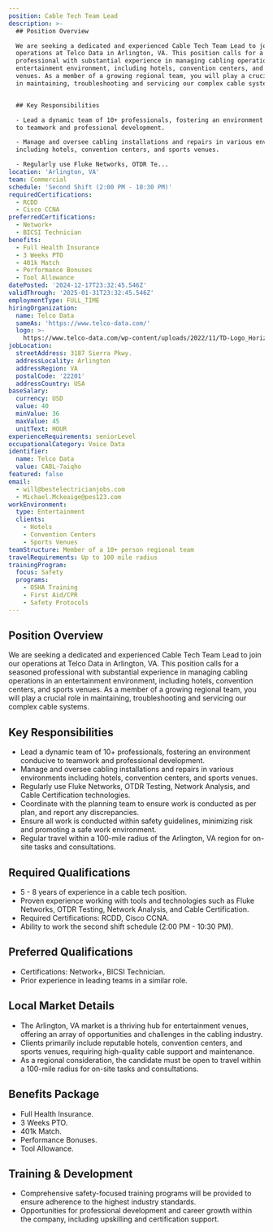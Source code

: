 ```yaml
---
position: Cable Tech Team Lead
description: >-
  ## Position Overview

  We are seeking a dedicated and experienced Cable Tech Team Lead to join our
  operations at Telco Data in Arlington, VA. This position calls for a seasoned
  professional with substantial experience in managing cabling operations in an
  entertainment environment, including hotels, convention centers, and sports
  venues. As a member of a growing regional team, you will play a crucial role
  in maintaining, troubleshooting and servicing our complex cable systems.


  ## Key Responsibilities

  - Lead a dynamic team of 10+ professionals, fostering an environment conducive
  to teamwork and professional development.

  - Manage and oversee cabling installations and repairs in various environments
  including hotels, convention centers, and sports venues.

  - Regularly use Fluke Networks, OTDR Te...
location: 'Arlington, VA'
team: Commercial
schedule: 'Second Shift (2:00 PM - 10:30 PM)'
requiredCertifications:
  - RCDD
  - Cisco CCNA
preferredCertifications:
  - Network+
  - BICSI Technician
benefits:
  - Full Health Insurance
  - 3 Weeks PTO
  - 401k Match
  - Performance Bonuses
  - Tool Allowance
datePosted: '2024-12-17T23:32:45.546Z'
validThrough: '2025-01-31T23:32:45.546Z'
employmentType: FULL_TIME
hiringOrganization:
  name: Telco Data
  sameAs: 'https://www.telco-data.com/'
  logo: >-
    https://www.telco-data.com/wp-content/uploads/2022/11/TD-Logo_Horizontal_Color.webp
jobLocation:
  streetAddress: 3187 Sierra Pkwy.
  addressLocality: Arlington
  addressRegion: VA
  postalCode: '22201'
  addressCountry: USA
baseSalary:
  currency: USD
  value: 40
  minValue: 36
  maxValue: 45
  unitText: HOUR
experienceRequirements: seniorLevel
occupationalCategory: Voice Data
identifier:
  name: Telco Data
  value: CABL-7aiqho
featured: false
email:
  - will@bestelectricianjobs.com
  - Michael.Mckeaige@pes123.com
workEnvironment:
  type: Entertainment
  clients:
    - Hotels
    - Convention Centers
    - Sports Venues
teamStructure: Member of a 10+ person regional team
travelRequirements: Up to 100 mile radius
trainingProgram:
  focus: Safety
  programs:
    - OSHA Training
    - First Aid/CPR
    - Safety Protocols
---
```




## Position Overview
We are seeking a dedicated and experienced Cable Tech Team Lead to join our operations at Telco Data in Arlington, VA. This position calls for a seasoned professional with substantial experience in managing cabling operations in an entertainment environment, including hotels, convention centers, and sports venues. As a member of a growing regional team, you will play a crucial role in maintaining, troubleshooting and servicing our complex cable systems.

## Key Responsibilities
- Lead a dynamic team of 10+ professionals, fostering an environment conducive to teamwork and professional development.
- Manage and oversee cabling installations and repairs in various environments including hotels, convention centers, and sports venues.
- Regularly use Fluke Networks, OTDR Testing, Network Analysis, and Cable Certification technologies.
- Coordinate with the planning team to ensure work is conducted as per plan, and report any discrepancies.
- Ensure all work is conducted within safety guidelines, minimizing risk and promoting a safe work environment.
- Regular travel within a 100-mile radius of the Arlington, VA region for on-site tasks and consultations.

## Required Qualifications
- 5 - 8 years of experience in a cable tech position.
- Proven experience working with tools and technologies such as Fluke Networks, OTDR Testing, Network Analysis, and Cable Certification.
- Required Certifications: RCDD, Cisco CCNA.
- Ability to work the second shift schedule (2:00 PM - 10:30 PM).

## Preferred Qualifications
- Certifications: Network+, BICSI Technician.
- Prior experience in leading teams in a similar role.

## Local Market Details
- The Arlington, VA market is a thriving hub for entertainment venues, offering an array of opportunities and challenges in the cabling industry.
- Clients primarily include reputable hotels, convention centers, and sports venues, requiring high-quality cable support and maintenance.
- As a regional consideration, the candidate must be open to travel within a 100-mile radius for on-site tasks and consultations. 

## Benefits Package
- Full Health Insurance.
- 3 Weeks PTO.
- 401k Match.
- Performance Bonuses.
- Tool Allowance.

## Training & Development
- Comprehensive safety-focused training programs will be provided to ensure adherence to the highest industry standards.
- Opportunities for professional development and career growth within the company, including upskilling and certification support.